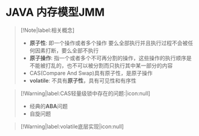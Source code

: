 # JAVA 内存模型JMM

> [!Note|label:相关概念]
> - **原子性**: 即一个操作或者多个操作 要么全部执行并且执行过程不会被任何因素打断，要么全部不执行
> - **原子操作**: 指一个或者多个不可再分割的操作，这些操作的执行顺序是不能被打乱的，也不可以被分割而只执行其中某一部分的内容
> - CAS(Compare And Swap)具有原子性，是原子操作
> - **volatile**: 不具有**原子性**，具有可见性和有序性


> [!Warning|label:CAS轻量级锁中存在的问题:|icon:null]
> + 经典的**ABA**问题
> + 自旋问题

> [!Warning|label:volatile底层实现|icon:null]